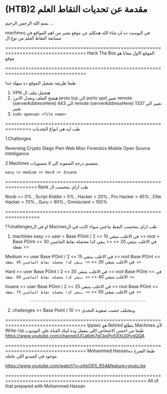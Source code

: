 # (HTB)مقدمة عن تحديات التقاط العلم 2 


بسم الله الرحمن الرحيم ...

*machines* في البوست ده ان شاء الله هنتكلم عن موقع يعتبر من اهم المواقع في مسابقة التقاط العلم من نوع ال 


==================================================================================
 Hack The Box الموقع الاول معانا هو موقع 

==================================================================================

طبعا طريقة تشغيل الموقع ده سهلة جدا 
1. VPN هتحمل ملف ال 
2. :هتفتح الملف وتعدل الاتي 
 proto tcp الي porto upd تغيير
 remote {serverAddressHere} 443 الي remote {serverAddressHere} 1337 تغيير
 <tls-crypt> الي <tls-auth> تغيير 
3. `sudo openvpn <file name>`

===============================================================
طب ايه هي انواع التحديات 

1.Challenges 

Reversing
Crypto
Stego
Pwn
Web
Misc
Forensics
Mobile
Open Source Intelligance

2.Machines 
بتنقسم درجة الصعوبة الي 4 مستويات 

`easy >> medium >> Hard >> Insane`

=================================================================
Rank طب ازاي بتتحسب ال

Noob >= 0% ,
Script Kiddie > 5% ,
Hacker > 20% ,
Pro Hacker > 45% ,
Elite Hacker > 70% ,
Guru > 90% , 
Omniscient = 100%

==================================================================

  ؟؟challengesاو في ال Macinesطب ازاي بتتحسب النقط بتاعتي سواء كانت في ال

1. machines
   easy >> user > Base POint / 2   << في الاغلب بتبقي 10 >> 
           root > Base POint       << في الاغلب بتبقي 20 >>
          << يبقي كدا محصلة نقاط الماشين 30 نقطة >>
  
  Medium >> user Base POint / 2   << في الاغلب بتبقي 15 >> 
           root Base POint       << في الاغلب بتبقي 30 >>
          `<< يبقي كدا محصلة نقاط الماشين 45 نقطة >>`

   Hard >> user Base POint / 2   << في الاغلب بتبقي 20 >> 
           root Base POint       << في الاغلب بتبقي 40 >>
          `<< يبقي كدا محصلة نقاط الماشين 60 نقطة >>`

  Insane >> user Base POint / 2   << في الاغلب بتبقي 25 >> 
           root Base POint       << في الاغلب بتبقي 50 >>
          `<< يبقي كدا محصلة نقاط الماشين 75 نقطة >>`

               ----------------------------------------------------
2. challenges 
           << Base Point / 10 >>
    وبتختلف حسب صعوبة التحدي


==================================================================================
 Ippsec هو Retired بتطلع Machines لأي Write-Up طبعا من احسن الاشخاص اللي بتعمل
 وده لينك القناة علي اليوتيوب 
https://www.youtube.com/channel/UCa6eh7gCkpPo5XXUDfygQQA

==================================================================================
Mohammed.Hassanطبعا الشرح ده موجود في الفيديو اللي عامله

https://www.youtube.com/watch?v=oXeO61l_RS4&feature=youtu.be

======================================================================================================= 
All of that prepared with Mohammed.Hassan


